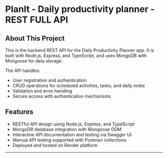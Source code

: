 # PlanIt - Daily productivity planner - REST FULL API

## About This Project

This is the backend REST API for the Daily Productivity Planner app. It is built with Node.js, Express, and TypeScript, and uses MongoDB with Mongoose for data storage.

The API handles:

- User registration and authentication  
- CRUD operations for scheduled activities, tasks, and daily notes  
- Validation and error handling  
- Secure access with authentication mechanisms  

## Features

- RESTful API design using Node.js, Express, and TypeScript  
- MongoDB database integration with Mongoose ODM  
- Interactive API documentation and testing via Swagger UI  
- Manual API testing supported with Postman collections  
- Deployed and hosted on Render platform  

---
